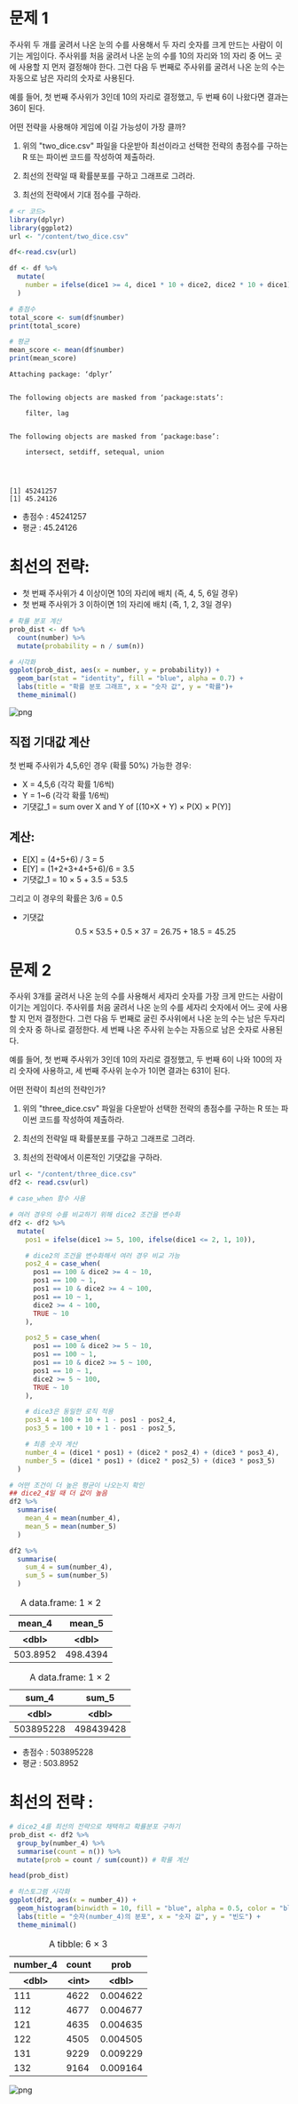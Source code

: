 # 문제 1
주사위 두 개를 굴려서 나온 눈의 수를 사용해서 두 자리 숫자를 크게 만드는 사람이 이기는 게임이다. 주사위를 처음 굴려서 나온 눈의 수를 10의 자리와 1의 자리 중 어느 곳에 사용할 지 먼저 결정해야 한다. 그런 다음 두 번째로 주사위를 굴려서 나온 눈의 수는 자동으로 남은 자리의 숫자로 사용된다.

예를 들어, 첫 번째 주사위가 3인데 10의 자리로 결정했고, 두 번째 6이 나왔다면 결과는 36이 된다.  

어떤 전략을 사용해야 게임에 이길 가능성이 가장 클까?

1. 위의 "two_dice.csv" 파일을 다운받아 최선이라고 선택한 전략의 총점수를 구하는 R 또는 파이썬 코드를 작성하여 제출하라.
  

2. 최선의 전략일 때 확률분포를 구하고 그래프로 그려라.

3. 최선의 전략에서 기대 점수를 구하라.


```R
# <r 코드>
library(dplyr)
library(ggplot2)
url <- "/content/two_dice.csv"

df<-read.csv(url)

df <- df %>%
  mutate(
    number = ifelse(dice1 >= 4, dice1 * 10 + dice2, dice2 * 10 + dice1)
  )

# 총점수
total_score <- sum(df$number)
print(total_score)

# 평균
mean_score <- mean(df$number)
print(mean_score)
```

    
    Attaching package: ‘dplyr’
    
    
    The following objects are masked from ‘package:stats’:
    
        filter, lag
    
    
    The following objects are masked from ‘package:base’:
    
        intersect, setdiff, setequal, union
    
    


    [1] 45241257
    [1] 45.24126


- 총점수 : 45241257
- 평균 : 45.24126

# 최선의 전략:
- 첫 번째 주사위가 4 이상이면 10의 자리에 배치
(즉, 4, 5, 6일 경우)
- 첫 번째 주사위가 3 이하이면 1의 자리에 배치
(즉, 1, 2, 3일 경우)


```R
# 확률 분포 계산
prob_dist <- df %>%
  count(number) %>%
  mutate(probability = n / sum(n))

# 시각화
ggplot(prob_dist, aes(x = number, y = probability)) +
  geom_bar(stat = "identity", fill = "blue", alpha = 0.7) +
  labs(title = "확률 분포 그래프", x = "숫자 값", y = "확률")+
  theme_minimal()
```


    
![png](2025_03_18_capstone_assignment1_files/2025_03_18_capstone_assignment1_5_0.png)
    


## 직접 기대값 계산
첫 번째 주사위가 4,5,6인 경우 (확률 50%)
가능한 경우:

- X = 4,5,6 (각각 확률 1/6씩)
- Y = 1~6 (각각 확률 1/6씩)
- 기댓값_1 = sum over X and Y of [(10×X + Y) × P(X) × P(Y)]

## 계산:

- E[X] = (4+5+6) / 3 = 5
- E[Y] = (1+2+3+4+5+6)/6 = 3.5
- 기댓값_1 = 10 × 5 + 3.5 = 53.5

그리고 이 경우의 확률은 3/6 = 0.5

 - 기댓값 $$0.5×53.5+0.5×37=26.75+18.5=45.25$$

# 문제 2

주사위 3개를 굴려서 나온 눈의 수를 사용해서 세자리 숫자를 가장 크게 만드는 사람이 이기는 게임이다.
주사위를 처음 굴려서 나온 눈의 수를 세자리 숫자에서 어느 곳에 사용할 지 먼저 결정한다. 그런 다음 두 번째로 굴린 주사위에서 나온 눈의 수는 남은 두자리의 숫자 중 하나로 결정한다. 세 번째 나온 주사위 눈수는 자동으로 남은 숫자로 사용된다.

예를 들어, 첫 번째 주사위가 3인데 10의 자리로 결정했고, 두 번째 6이 나와 100의 자리 숫자에 사용하고, 세 번째 주사위 눈수가 1이면 결과는 631이 된다.

어떤 전략이 최선의 전략인가?

1. 위의 "three_dice.csv" 파일을 다운받아 선택한 전략의 총점수를 구하는 R 또는 파이썬 코드를 작성하여 제출하라.

2. 최선의 전략일 때 확률분포를 구하고 그래프로 그려라.

3. 최선의 전략에서 이론적인 기댓값을 구하라.


```R
url <- "/content/three_dice.csv"
df2 <- read.csv(url)
```


```R
# case_when 함수 사용

# 여러 경우의 수를 비교하기 위해 dice2 조건을 변수화
df2 <- df2 %>%
  mutate(
    pos1 = ifelse(dice1 >= 5, 100, ifelse(dice1 <= 2, 1, 10)),

    # dice2의 조건을 변수화해서 여러 경우 비교 가능
    pos2_4 = case_when(
      pos1 == 100 & dice2 >= 4 ~ 10,
      pos1 == 100 ~ 1,
      pos1 == 10 & dice2 >= 4 ~ 100,
      pos1 == 10 ~ 1,
      dice2 >= 4 ~ 100,
      TRUE ~ 10
    ),

    pos2_5 = case_when(
      pos1 == 100 & dice2 >= 5 ~ 10,
      pos1 == 100 ~ 1,
      pos1 == 10 & dice2 >= 5 ~ 100,
      pos1 == 10 ~ 1,
      dice2 >= 5 ~ 100,
      TRUE ~ 10
    ),

    # dice3은 동일한 로직 적용
    pos3_4 = 100 + 10 + 1 - pos1 - pos2_4,
    pos3_5 = 100 + 10 + 1 - pos1 - pos2_5,

    # 최종 숫자 계산
    number_4 = (dice1 * pos1) + (dice2 * pos2_4) + (dice3 * pos3_4),
    number_5 = (dice1 * pos1) + (dice2 * pos2_5) + (dice3 * pos3_5)
  )

# 어떤 조건이 더 높은 평균이 나오는지 확인
## dice2_4일 때 더 값이 높음
df2 %>%
  summarise(
    mean_4 = mean(number_4),
    mean_5 = mean(number_5)
  )

df2 %>%
  summarise(
    sum_4 = sum(number_4),
    sum_5 = sum(number_5)
  )
```


<table class="dataframe">
<caption>A data.frame: 1 × 2</caption>
<thead>
	<tr><th scope=col>mean_4</th><th scope=col>mean_5</th></tr>
	<tr><th scope=col>&lt;dbl&gt;</th><th scope=col>&lt;dbl&gt;</th></tr>
</thead>
<tbody>
	<tr><td>503.8952</td><td>498.4394</td></tr>
</tbody>
</table>




<table class="dataframe">
<caption>A data.frame: 1 × 2</caption>
<thead>
	<tr><th scope=col>sum_4</th><th scope=col>sum_5</th></tr>
	<tr><th scope=col>&lt;dbl&gt;</th><th scope=col>&lt;dbl&gt;</th></tr>
</thead>
<tbody>
	<tr><td>503895228</td><td>498439428</td></tr>
</tbody>
</table>



- 총점수 : 503895228
- 평균 : 503.8952

# 최선의 전략 :



```R
# dice2_4를 최선의 전략으로 채택하고 확률분포 구하기
prob_dist <- df2 %>%
  group_by(number_4) %>%
  summarise(count = n()) %>%
  mutate(prob = count / sum(count)) # 확률 계산

head(prob_dist)

# 히스토그램 시각화
ggplot(df2, aes(x = number_4)) +
  geom_histogram(binwidth = 10, fill = "blue", alpha = 0.5, color = "black") +
  labs(title = "숫자(number_4)의 분포", x = "숫자 값", y = "빈도") +
  theme_minimal()
```


<table class="dataframe">
<caption>A tibble: 6 × 3</caption>
<thead>
	<tr><th scope=col>number_4</th><th scope=col>count</th><th scope=col>prob</th></tr>
	<tr><th scope=col>&lt;dbl&gt;</th><th scope=col>&lt;int&gt;</th><th scope=col>&lt;dbl&gt;</th></tr>
</thead>
<tbody>
	<tr><td>111</td><td>4622</td><td>0.004622</td></tr>
	<tr><td>112</td><td>4677</td><td>0.004677</td></tr>
	<tr><td>121</td><td>4635</td><td>0.004635</td></tr>
	<tr><td>122</td><td>4505</td><td>0.004505</td></tr>
	<tr><td>131</td><td>9229</td><td>0.009229</td></tr>
	<tr><td>132</td><td>9164</td><td>0.009164</td></tr>
</tbody>
</table>




    
![png](2025_03_18_capstone_assignment1_files/2025_03_18_capstone_assignment1_14_1.png)
    



```R

```
